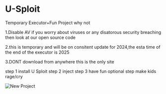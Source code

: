# U-Sploit
Temporary Executor+Fun Project why not

1.Disable AV if you worry about viruses or any disatorous security breaching then look at our open source code

2.this is temporary and will be on consitent update for 2024,the esta time of the end of the executor is 2025

3.DONT download from anywhere this is the only site


step 1 install U Sploit step 2 inject step 3 have fun optional step make kids rage/cry

![New Project](https://github.com/user-attachments/assets/596baf38-7fcc-417b-a6da-5344b6727351)




